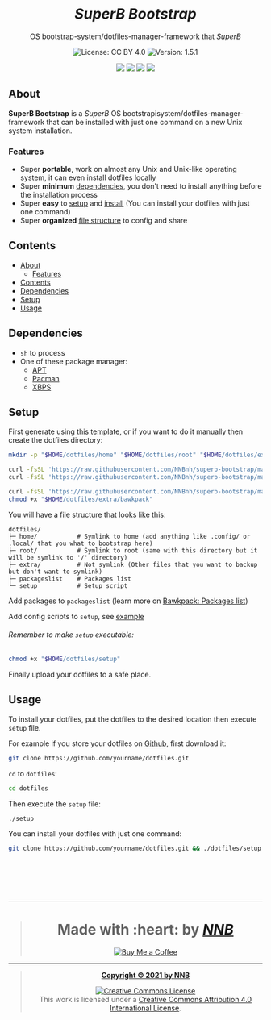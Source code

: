 <h1 align="center"><i>SuperB Bootstrap</i></h1>
<p align="center">OS bootstrap-system/dotfiles-manager-framework that <i>SuperB</i></p>
<p align="center"><img src="https://img.shields.io/badge/license-cc_by_4.0-%234EAA25.svg?labelColor=073551&style=for-the-badge&logoColor=FFFFFF" alt="License: CC BY 4.0"> <img src="https://img.shields.io/badge/version-1.5.1-%234EAA25.svg?labelColor=073551&style=for-the-badge&logoColor=FFFFFF" alt="Version: 1.5.1"></p>
<p align="center"><img src="https://img.shields.io/github/watchers/NNBnh/superb-bootstrap?labelColor=073551&color=4EAA25&style=flat-square"> <img src="https://img.shields.io/github/stars/NNBnh/superb-bootstrap?labelColor=073551&color=4EAA25&style=flat-square"> <img src="https://img.shields.io/github/forks/NNBnh/superb-bootstrap?labelColor=073551&color=4EAA25&style=flat-square"> <img src="https://img.shields.io/github/issues/NNBnh/superb-bootstrap?labelColor=073551&color=4EAA25&style=flat-square"></p>

## About
**SuperB Bootstrap** is a *SuperB* OS bootstrapisystem/dotfiles-manager-framework that can be installed with just one command on a new Unix system installation.

### Features
- Super **portable**, work on almost any Unix and Unix-like operating system, it can even install dotfiles locally
- Super **minimum** [dependencies](#dependencies), you don't need to install anything before the installation process
- Super **easy** to [setup](#setup) and [install](#usage) (You can install your dotfiles with just one command)
- Super **organized** [file structure](#setup) to config and share

## Contents
- [About](#about)
  - [Features](#features)
- [Contents](#contents)
- [Dependencies](#dependencies)
- [Setup](#setup)
- [Usage](#usage)

## Dependencies
- `sh` to process
- One of these package manager:
  - [APT](https://wiki.debian.org/Apt)
  - [Pacman](https://wiki.archlinux.org/index.php/Pacman)
  - [XBPS](https://docs.voidlinux.org/xbps/index.html)

## Setup
First generate using [this template](https://github.com/NNBnh/superb-bootstrap/generate), or if you want to do it manually then create the dotfiles directory:

```sh
mkdir -p "$HOME/dotfiles/home" "$HOME/dotfiles/root" "$HOME/dotfiles/extra"

curl -fsSL 'https://raw.githubusercontent.com/NNBnh/superb-bootstrap/master/packageslist' --create-dirs --output "$HOME/dotfiles/packageslist"
curl -fsSL 'https://raw.githubusercontent.com/NNBnh/superb-bootstrap/master/setup'        --create-dirs --output "$HOME/dotfiles/setup"

curl -fsSL 'https://raw.githubusercontent.com/NNBnh/superb-bootstrap/master/extra/bawkpack' --create-dirs --output "$HOME/dotfiles/extra/bawkpack"
chmod +x "$HOME/dotfiles/extra/bawkpack"
```

You will have a file structure that looks like this:

```console
dotfiles/
├─ home/           # Symlink to home (add anything like .config/ or .local/ that you what to bootstrap here)
├─ root/           # Symlink to root (same with this directory but it will be symlink to '/' directory)
├─ extra/          # Not symlink (Other files that you want to backup but don't want to symlink)
├─ packageslist    # Packages list
└─ setup           # Setup script
```

Add packages to `packageslist` (learn more on [Bawkpack: Packages list](https://github.com/NNBnh/bawkpack#packages-list))

Add config scripts to `setup`, see [example](https://github.com/NNBnh/superb-bootstrap/blob/master/setup)

###### Remember to make `setup` executable:

```sh
chmod +x "$HOME/dotfiles/setup"
```

Finally upload your dotfiles to a safe place.

## Usage
To install your dotfiles, put the dotfiles to the desired location then execute `setup` file.

For example if you store your dotfiles on [Github](https://github.com), first download it:

```sh
git clone https://github.com/yourname/dotfiles.git
```

`cd` to `dotfiles`:

```sh
cd dotfiles
```

Then execute the `setup` file:

```sh
./setup
```

You can install your dotfiles with just one command:

```sh
git clone https://github.com/yourname/dotfiles.git && ./dotfiles/setup
```

<br><br><br><br>

---

> <h1 align="center">Made with :heart: by <a href="https://github.com/NNBnh"><i>NNB</i></a></h1>
>
> <p align="center"><a href="https://www.buymeacoffee.com/nnbnh"><img src="https://img.shields.io/badge/buy_me_a_coffee%20-%23F7CA88.svg?logo=buy-me-a-coffee&logoColor=333333&style=for-the-badge" alt="Buy Me a Coffee"></p>

---

> <p align="center"><b>Copyright © 2021 by <a href="https://github.com/NNBnh">NNB</a></b></p>
> <p align="center"><a rel="license" href="http://creativecommons.org/licenses/by/4.0/"><img alt="Creative Commons License" style="border-width:0" src="https://i.creativecommons.org/l/by/4.0/88x31.png" /></a><br />This work is licensed under a <a rel="license" href="http://creativecommons.org/licenses/by/4.0/">Creative Commons Attribution 4.0 International License</a>.</p>
